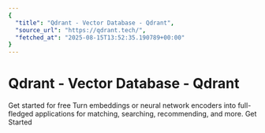 ```yaml
---
{
  "title": "Qdrant - Vector Database - Qdrant",
  "source_url": "https://qdrant.tech/",
  "fetched_at": "2025-08-15T13:52:35.190789+00:00"
}
---
```


# Qdrant - Vector Database - Qdrant

Get started for free
Turn embeddings or neural network encoders into full-fledged applications for matching, searching, recommending, and more.
Get Started
